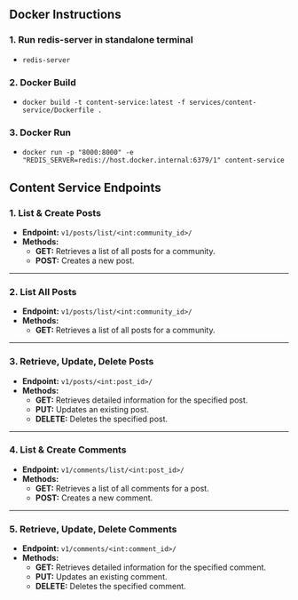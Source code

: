## Docker Instructions

### 1. Run redis-server in standalone terminal

- `redis-server`

### 2. Docker Build

- `docker build -t content-service:latest -f services/content-service/Dockerfile .`

### 3. Docker Run

- `docker run -p "8000:8000" -e "REDIS_SERVER=redis://host.docker.internal:6379/1" content-service`

## Content Service Endpoints

### 1. List & Create Posts

- **Endpoint:** `v1/posts/list/<int:community_id>/`
- **Methods:**
  - **GET:** Retrieves a list of all posts for a community.
  - **POST:** Creates a new post.

---

### 2. List All Posts

- **Endpoint:** `v1/posts/list/<int:community_id>/`
- **Methods:**
  - **GET:** Retrieves a list of all posts for a community.

---

### 3. Retrieve, Update, Delete Posts

- **Endpoint:** `v1/posts/<int:post_id>/`
- **Methods:**
  - **GET:** Retrieves detailed information for the specified post.
  - **PUT:** Updates an existing post.
  - **DELETE:** Deletes the specified post.

---

### 4. List & Create Comments

- **Endpoint:** `v1/comments/list/<int:post_id>/`
- **Methods:**
  - **GET:** Retrieves a list of all comments for a post.
  - **POST:** Creates a new comment.

---

### 5. Retrieve, Update, Delete Comments

- **Endpoint:** `v1/comments/<int:comment_id>/`
- **Methods:**
  - **GET:** Retrieves detailed information for the specified comment.
  - **PUT:** Updates an existing comment.
  - **DELETE:** Deletes the specified comment.
